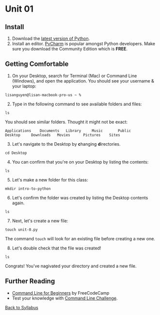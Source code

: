 # Unit 01

## Install
1. Download the [latest version of Python](https://www.python.org/downloads/).
2. Install an editor. [PyCharm](https://www.jetbrains.com/pycharm/download/) is popular amongst Python developers. Make sure you download the Community Edition which is **FREE**.

## Getting Comfortable

1. On your Desktop, search for Terminal (Mac) or Command Line (Windows), and open the application. You should see your username & your laptop:
```
lisanguyen@lisan-macbook-pro-us ~ %
```
2. Type in the following command to see available folders and files:

```
ls
```
You should see similar folders. Thought it might not be exact:
```
Applications	Documents	Library		Music		Public
Desktop		Downloads	Movies		Pictures	Sites
```
3. Let's navigate to the Desktop by **c**hanging **d**irectories.
```
cd Desktop
```

4. You can confirm that you're on your Desktop by listing the contents:
```
ls
```
5. Let's make a new folder for this class:
```
mkdir intro-to-python
```
6. Let's confirm the folder was created by listing the Desktop contents again.
```
ls
```
7. Next, let's create a new file:
```
touch unit-0.py
```
The command ```touch``` will look for an existing file before creating a new one.

8. Let's double check that the file was created!
```
ls
```

Congrats! You've nagivated your directory and created a new file.

## Further Reading
- [Command Line for Beginners](https://www.freecodecamp.org/news/command-line-for-beginners/) by FreeCodeCamp
- Test your knowledge with [Command Line Challenge](https://cmdchallenge.com/).

[Back to Syllabus](/README.md)
